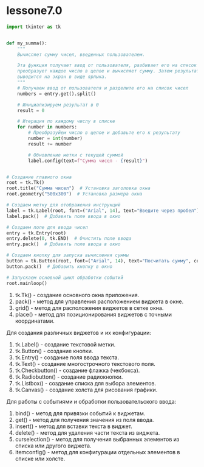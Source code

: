 # lessone7.0
    
```python
import tkinter as tk


def my_summa():
    """
    Вычисляет сумму чисел, введенных пользователем.

    Эта функция получает ввод от пользователя, разбивает его на список чисел,
    преобразует каждое число в целое и вычисляет сумму. Затем результат
    выводится на экран в виде ярлыка.
    """
    # Получаем ввод от пользователя и разделите его на список чисел
    numbers = entry.get().split()

    # Инициализируем результат в 0
    result = 0

    # Итерация по каждому числу в списке
    for number in numbers:
        # Преобразуйем число в целое и добавьте его к результату
        number = int(number)
        result += number

        # Обновление метки с текущей суммой
        label.config(text=f"Сумма чисел - {result}")


# Создание главного окна
root = tk.Tk()
root.title("Cyммa чисел")  # Установка заголовка окна
root.geometry("500x300")  # Установка размера окна

# Создаем метку для отображения инструкций
label = tk.Label(root, font=("Arial", 14), text="Введите через пробел")
label.pack()  # Добавить поле ввода в окно

# Создаем поле для ввода чисел
entry = tk.Entry(root)
entry.delete(0, tk.END)  # Очистить поле ввода
entry.pack()  # Добавить поле ввода в окно

# Создаем кнопку для запуска вычисления суммы
button = tk.Button(root, font=("Arial", 14), text="Пocчитать сумму", command=my_summa)
button.pack()  # Добавить кнопку в окно

# Запускаем основной цикл обработки событий
root.mainloop()

```
 1. tk.Tk() - создание основного окна приложения.
 2. pack() - метод для управления расположением виджета в окне.
 3. grid() - метод для расположения виджетов в сетке окна.
 4. place() - метод для позиционирования виджетов с точными координатами.

 Для создания различных виджетов и их конфигурации:
 1. tk.Label() - создание текстовой метки.
 2. tk.Button() - создание кнопки.
 3. tk.Entry() - создание поля ввода текста.
 4. tk.Text() - создание многострочного текстового поля.
 5. tk.Checkbutton() - создание флажка (чекбокса).
 6. tk.Radiobutton() - создание радиокнопки.
 7. tk.Listbox() - создание списка для выбора элементов.
 8. tk.Canvas() - создание холста для рисования графики.

Для работы с событиями и обработки пользовательского ввода:
 1. bind() - метод для привязки событий к виджетам.
 2. get() - метод для получения значения из поля ввода.
 3. insert() - метод для вставки текста в виджет.
 4. delete() - метод для удаления части текста из виджета.
 5. curselection() - метод для получения выбранных элементов из списка или другого виджета.
 6. itemconfig() - метод для конфигурации отдельных элементов в списке или холсте.

